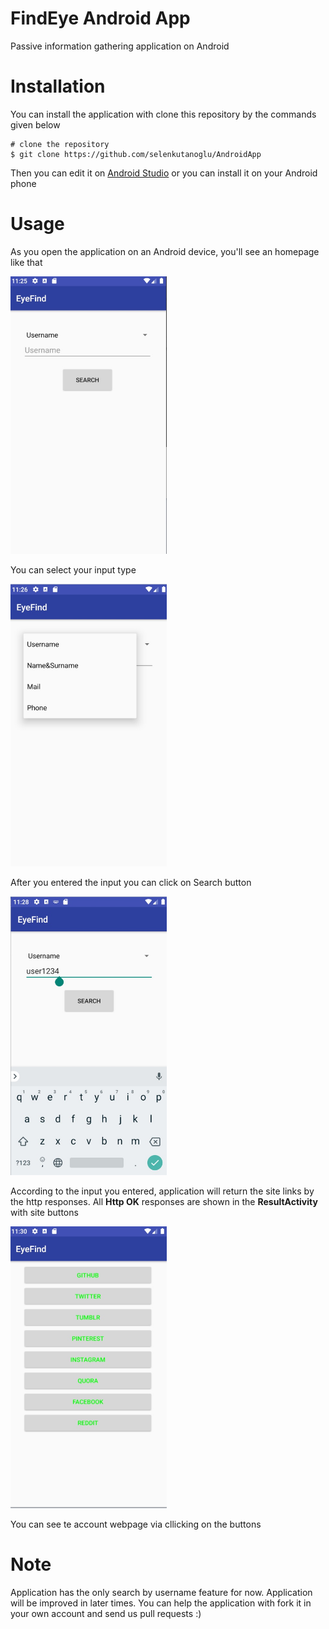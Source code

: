 # FindEye Android App
Passive information gathering application on Android

# Installation 
You can install the application with clone this repository by the commands given below
```
# clone the repository
$ git clone https://github.com/selenkutanoglu/AndroidApp
```
Then you can edit it on [Android Studio](https://developer.android.com/studio) or you can install it on your Android phone

# Usage

As you open the application on an Android device, you'll see an homepage like that

<img src="./screenshots/home.jpg" width="250">

You can select your input type

<img src="./screenshots/spinner.jpg" width="250">

After you entered the input you can click on Search button

<img src="./screenshots/username.jpg" width="250">

According to the input you entered, application will return the site links by the http responses. All **Http OK** responses are shown in the **ResultActivity** with site buttons

<img src="./screenshots/result_links.jpg" width="250">

You can see te account webpage via cllicking on the buttons


# Note
Application has the only search by username feature for now. Application will be improved in later times.
You can help the application with fork it in your own account and send us pull requests :)
